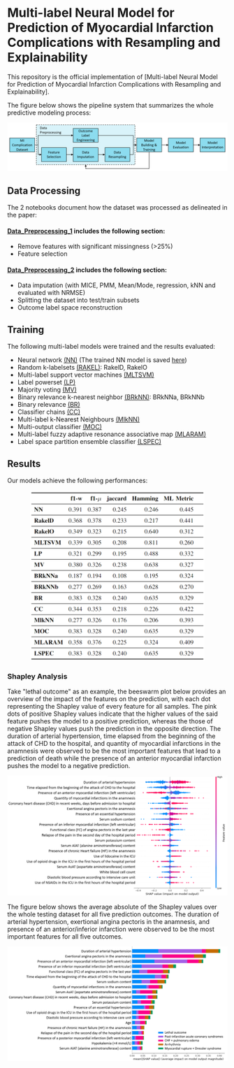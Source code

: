 # Multi-label Neural Model for Prediction of Myocardial Infarction Complications with Resampling and Explainability
This repository is the official implementation of [Multi-label Neural Model for Prediction of Myocardial Infarction Complications with Resampling and Explainability]. 

The figure below shows the pipeline system that summarizes the whole predictive modeling process: 
<p align="center">
<img src="Pipeline.PNG" width="700">
</p>

## Data Processing
The 2 notebooks document how the dataset was processed as delineated in the paper: 
#### [Data_Preprocessing_1](https://github.com/kaiwentw1018/Multilabel-MI-Complications/blob/main/Preprocessing/Data_Preprocessing_1.ipynb) includes the following section: 
* Remove features with significant missingness (>25%)
* Feature selection
#### [Data_Preprocessing_2](https://github.com/kaiwentw1018/Multilabel-MI-Complications/blob/main/Preprocessing/Data_Preprocessing_2.ipynb) includes the following section: 
* Data imputation (with MICE, PMM, Mean/Mode, regression, kNN and evaluated with NRMSE)
* Splitting the dataset into test/train subsets
* Outcome label space reconstruction

## Training
The following multi-label models were trained and the results evaluated:  
* Neural network [(NN)](https://github.com/kaiwentw1018/Multilabel-MI-Complications/blob/main/Training/NN.ipynb) (The trained NN model is saved [here](https://github.com/kaiwentw1018/Multilabel-MI-Complications/tree/main/Saved%20Model_NN))
* Random k-labelsets [(RAKEL)](https://github.com/kaiwentw1018/Multilabel-MI-Complications/blob/main/Training/RAKEL.ipynb): RakelD, RakelO
* Multi-label support vector machines [(MLTSVM)](https://github.com/kaiwentw1018/Multilabel-MI-Complications/blob/main/Training/MLTSVM.ipynb)
* Label powerset [(LP)](https://github.com/kaiwentw1018/Multilabel-MI-Complications/blob/main/Training/LP.ipynb)
* Majority voting [(MV)](https://github.com/kaiwentw1018/Multilabel-MI-Complications/blob/main/Training/MV.ipynb)
* Binary relevance k-nearest neighbor [(BRkNN)](https://github.com/kaiwentw1018/Multilabel-MI-Complications/blob/main/Training/BRkNN.ipynb): BRkNNa, BRkNNb
* Binary relevance [(BR)](https://github.com/kaiwentw1018/Multilabel-MI-Complications/blob/main/Training/BR.ipynb)
* Classifier chains [(CC)](https://github.com/kaiwentw1018/Multilabel-MI-Complications/blob/main/Training/CC.ipynb)
* Multi-label k-Nearest Neighbours [(MlkNN)](https://github.com/kaiwentw1018/Multilabel-MI-Complications/blob/main/Training/MlkNN.ipynb)
* Multi-output classifier [(MOC)](https://github.com/kaiwentw1018/Multilabel-MI-Complications/blob/main/Training/MOC.ipynb)
* Multi-label fuzzy adaptive resonance associative map [(MLARAM)](https://github.com/kaiwentw1018/Multilabel-MI-Complications/blob/main/Training/MLARAM.ipynb)
* Label space partition ensemble classifier [(LSPEC)](https://github.com/kaiwentw1018/Multilabel-MI-Complications/blob/main/Training/LSPEC.ipynb)


## Results
Our models achieve the following performances:
<p align="center">
<img src="Results/Results.png" width="400">
</p>

### Shapley Analysis 
Take "lethal outcome" as an example, the beeswarm plot below provides an overview of the impact of the features on the prediction, with each dot representing the Shapley value of every feature for all samples. The pink dots of positive Shapley values indicate that the higher values of the said feature pushes the model to a positive prediction, whereas the those of negative Shapley values push the prediction in the opposite direction. The duration of arterial hypertension, time elapsed from the beginning of the attack of CHD to the hospital, and quantity of myocardial infarctions in the anamnesis were observed to be the most important features that lead to a prediction of death while the presence of an anterior myocardial infarction pushes the model to a negative prediction. 

<p align="center">
<img src="Results/LethalOutcomeShap.png" width="600">
</p>

The figure below shows the average absolute of the Shapley values over the whole testing dataset for all five prediction outcomes. The duration of arterial hypertension, exertional angina pectoris in the anamnesis, and presence of an anterior/inferior infarction were observed to be the most important features for all five outcomes. 
<p align="center">
<img src="Results/OverallShap.png" width="600">
</p>
